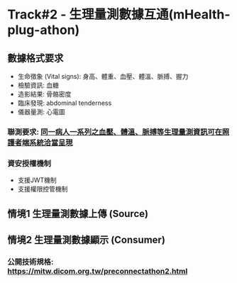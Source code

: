 # Track#2 - 生理量測數據互通(mHealth-plug-athon)

## 數據格式要求
* 生命徵象 (Vital signs): 身高、體重、血壓、體溫、脈搏、握力
* 檢驗資訊: 血糖
* 造影結果: 骨骼密度
* 臨床發現: abdominal tenderness
* 儀器量測: 心電圖

### 聯測要求: <u>同一病人一系列之血壓、體溫、脈搏等生理量測資訊可在照護者端系統洽當呈現</u>

### 資安授權機制
* 支援JWT機制
* 支援權限控管機制

## 情境1 生理量測數據上傳 (Source) 

## 情境2 生理量測數據顯示 (Consumer) 

### 公開技術規格: https://mitw.dicom.org.tw/preconnectathon2.html
